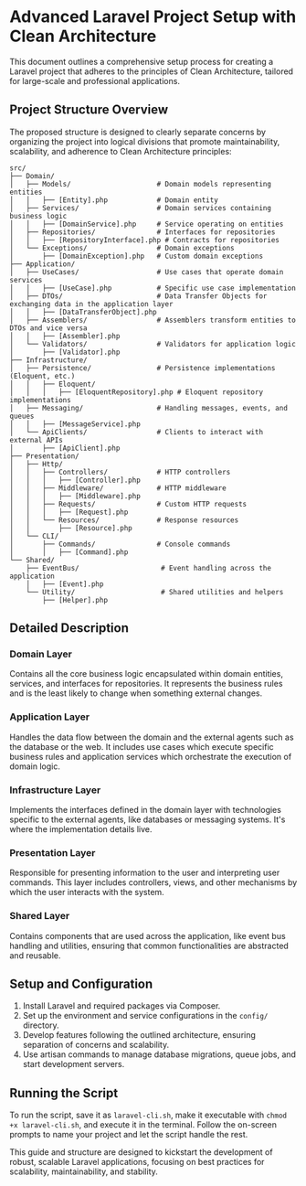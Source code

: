 
# Advanced Laravel Project Setup with Clean Architecture

This document outlines a comprehensive setup process for creating a Laravel project that adheres to the principles of Clean Architecture, tailored for large-scale and professional applications.

## Project Structure Overview

The proposed structure is designed to clearly separate concerns by organizing the project into logical divisions that promote maintainability, scalability, and adherence to Clean Architecture principles:

```plaintext
src/
├── Domain/
│   ├── Models/                     # Domain models representing entities
│   │   ├── [Entity].php            # Domain entity
│   ├── Services/                   # Domain services containing business logic
│   │   ├── [DomainService].php     # Service operating on entities
│   ├── Repositories/               # Interfaces for repositories
│   │   ├── [RepositoryInterface].php # Contracts for repositories
│   └── Exceptions/                 # Domain exceptions
│       ├── [DomainException].php   # Custom domain exceptions
├── Application/
│   ├── UseCases/                   # Use cases that operate domain services
│   │   ├── [UseCase].php           # Specific use case implementation
│   ├── DTOs/                       # Data Transfer Objects for exchanging data in the application layer
│   │   ├── [DataTransferObject].php
│   ├── Assemblers/                 # Assemblers transform entities to DTOs and vice versa
│   │   ├── [Assembler].php
│   └── Validators/                 # Validators for application logic
│       ├── [Validator].php
├── Infrastructure/
│   ├── Persistence/                # Persistence implementations (Eloquent, etc.)
│   │   ├── Eloquent/
│   │   │   ├── [EloquentRepository].php # Eloquent repository implementations
│   ├── Messaging/                  # Handling messages, events, and queues
│   │   ├── [MessageService].php
│   └── ApiClients/                 # Clients to interact with external APIs
│       ├── [ApiClient].php
├── Presentation/
│   ├── Http/
│   │   ├── Controllers/            # HTTP controllers
│   │   │   ├── [Controller].php
│   │   ├── Middleware/             # HTTP middleware
│   │   │   ├── [Middleware].php
│   │   ├── Requests/               # Custom HTTP requests
│   │   │   ├── [Request].php
│   │   └── Resources/              # Response resources
│   │       ├── [Resource].php
│   └── CLI/
│       ├── Commands/               # Console commands
│       │   ├── [Command].php
└── Shared/
    ├── EventBus/                    # Event handling across the application
    │   ├── [Event].php
    └── Utility/                     # Shared utilities and helpers
        ├── [Helper].php
```

## Detailed Description

### Domain Layer

Contains all the core business logic encapsulated within domain entities, services, and interfaces for repositories. It represents the business rules and is the least likely to change when something external changes.

### Application Layer

Handles the data flow between the domain and the external agents such as the database or the web. It includes use cases which execute specific business rules and application services which orchestrate the execution of domain logic.

### Infrastructure Layer

Implements the interfaces defined in the domain layer with technologies specific to the external agents, like databases or messaging systems. It's where the implementation details live.

### Presentation Layer

Responsible for presenting information to the user and interpreting user commands. This layer includes controllers, views, and other mechanisms by which the user interacts with the system.

### Shared Layer

Contains components that are used across the application, like event bus handling and utilities, ensuring that common functionalities are abstracted and reusable.

## Setup and Configuration

1. Install Laravel and required packages via Composer.
2. Set up the environment and service configurations in the `config/` directory.
3. Develop features following the outlined architecture, ensuring separation of concerns and scalability.
4. Use artisan commands to manage database migrations, queue jobs, and start development servers.

## Running the Script

To run the script, save it as `laravel-cli.sh`, make it executable with `chmod +x laravel-cli.sh`, and execute it in the terminal. Follow the on-screen prompts to name your project and let the script handle the rest.

This guide and structure are designed to kickstart the development of robust, scalable Laravel applications, focusing on best practices for scalability, maintainability, and stability.
